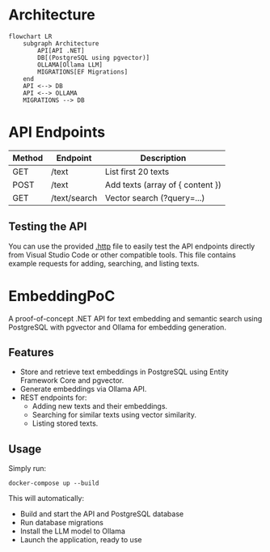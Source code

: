 # Architecture

```mermaid
flowchart LR
    subgraph Architecture
        API[API .NET]
        DB[(PostgreSQL using pgvector)]
        OLLAMA[Ollama LLM]
        MIGRATIONS[EF Migrations]
    end
    API <--> DB
    API <--> OLLAMA
    MIGRATIONS --> DB
```

# API Endpoints

| Method | Endpoint         | Description                        |
|--------|------------------|------------------------------------|
| GET    | /text            | List first 20 texts                 |
| POST   | /text            | Add texts (array of { content })    |
| GET    | /text/search     | Vector search (?query=...)          |

## Testing the API

You can use the provided [.http](`Api/Api.http`) file to easily test the API endpoints directly from Visual Studio Code or other compatible tools. This file contains example requests for adding, searching, and listing texts.
# EmbeddingPoC

A proof-of-concept .NET API for text embedding and semantic search using PostgreSQL with pgvector and Ollama for embedding generation.

## Features

- Store and retrieve text embeddings in PostgreSQL using Entity Framework Core and pgvector.
- Generate embeddings via Ollama API.
- REST endpoints for:
  - Adding new texts and their embeddings.
  - Searching for similar texts using vector similarity.
  - Listing stored texts.

## Usage

Simply run:

```
docker-compose up --build
```

This will automatically:
- Build and start the API and PostgreSQL database
- Run database migrations
- Install the LLM model to Ollama
- Launch the application, ready to use
